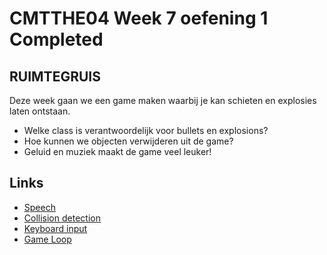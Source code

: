 # CMTTHE04 Week 7 oefening 1 Completed

## RUIMTEGRUIS

Deze week gaan we een game maken waarbij je kan schieten en explosies laten ontstaan.

- Welke class is verantwoordelijk voor bullets en explosions?
- Hoe kunnen we objecten verwijderen uit de game?
- Geluid en muziek maakt de game veel leuker!

## Links

- [Speech](https://github.com/HR-CMGT/PRG08-2020-2021/blob/main/snippets/speech.md)
- [Collision detection](https://github.com/HR-CMGT/Typescript/blob/master/snippets/collision.md)
- [Keyboard input](https://github.com/HR-CMGT/Typescript/blob/master/snippets/movement.md)
- [Game Loop](https://github.com/HR-CMGT/Typescript/blob/master/snippets/game.md)

